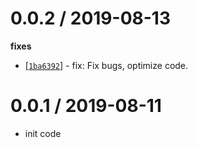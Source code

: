 0.0.2 / 2019-08-13
==================

**fixes**
  * [[`1ba6392`](http://github.com/diyao/xlsx-json-js/commit/1ba6392036c72ec04cfe1e7eb70fad5ad88ac169)] - fix: Fix bugs, optimize code.

0.0.1 / 2019-08-11
==================

  * init code
